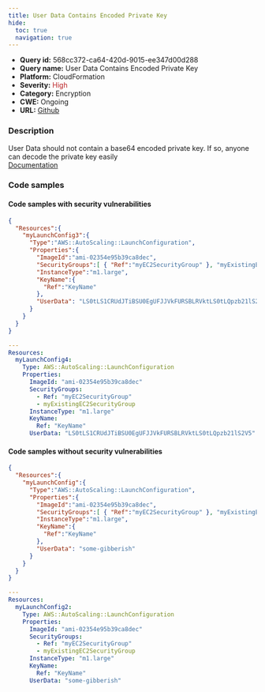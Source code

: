 ```yaml
---
title: User Data Contains Encoded Private Key
hide:
  toc: true
  navigation: true
---
```


<style>
  .highlight .hll {
    background-color: #ff171742;
  }
  .md-content {
    max-width: 1100px;
    margin: 0 auto;
  }
</style>

-   **Query id:** 568cc372-ca64-420d-9015-ee347d00d288
-   **Query name:** User Data Contains Encoded Private Key
-   **Platform:** CloudFormation
-   **Severity:** <span style="color:#bb2124">High</span>
-   **Category:** Encryption
-   **CWE:** Ongoing
-   **URL:** [Github](https://github.com/Checkmarx/kics/tree/master/assets/queries/cloudFormation/aws/user_data_contains_encoded_private_key)

### Description
User Data should not contain a base64 encoded private key. If so, anyone can decode the private key easily<br>
[Documentation](https://docs.aws.amazon.com/AWSCloudFormation/latest/UserGuide/aws-properties-as-launchconfig.html)

### Code samples
#### Code samples with security vulnerabilities
```json title="Positive test num. 1 - json file" hl_lines="12"
{
  "Resources":{
    "myLaunchConfig3":{
      "Type":"AWS::AutoScaling::LaunchConfiguration",
      "Properties":{
        "ImageId":"ami-02354e95b39ca8dec",
        "SecurityGroups":[ { "Ref":"myEC2SecurityGroup" }, "myExistingEC2SecurityGroup" ],
        "InstanceType":"m1.large",
        "KeyName":{
          "Ref":"KeyName"
        },
        "UserData": "LS0tLS1CRUdJTiBSU0EgUFJJVkFURSBLRVktLS0tLQpzb21lS2V5"
      }
    }
  }
}

```
```yaml title="Positive test num. 2 - yaml file" hl_lines="13"
---
Resources:
  myLaunchConfig4:
    Type: AWS::AutoScaling::LaunchConfiguration
    Properties:
      ImageId: "ami-02354e95b39ca8dec"
      SecurityGroups:
        - Ref: "myEC2SecurityGroup"
        - myExistingEC2SecurityGroup
      InstanceType: "m1.large"
      KeyName:
        Ref: "KeyName"
      UserData: "LS0tLS1CRUdJTiBSU0EgUFJJVkFURSBLRVktLS0tLQpzb21lS2V5"

```


#### Code samples without security vulnerabilities
```json title="Negative test num. 1 - json file"
{
  "Resources":{
    "myLaunchConfig":{
      "Type":"AWS::AutoScaling::LaunchConfiguration",
      "Properties":{
        "ImageId":"ami-02354e95b39ca8dec",
        "SecurityGroups":[ { "Ref":"myEC2SecurityGroup" }, "myExistingEC2SecurityGroup" ],
        "InstanceType":"m1.large",
        "KeyName":{
          "Ref":"KeyName"
        },
        "UserData": "some-gibberish"
      }
    }
  }
}

```
```yaml title="Negative test num. 2 - yaml file"
---
Resources:
  myLaunchConfig2:
    Type: AWS::AutoScaling::LaunchConfiguration
    Properties:
      ImageId: "ami-02354e95b39ca8dec"
      SecurityGroups:
        - Ref: "myEC2SecurityGroup"
        - myExistingEC2SecurityGroup
      InstanceType: "m1.large"
      KeyName:
        Ref: "KeyName"
      UserData: "some-gibberish"

```
